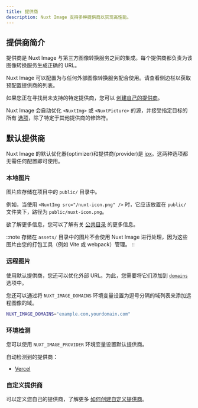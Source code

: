 ```yaml
---
title: 提供商
description: Nuxt Image 支持多种提供商以实现高性能。
---
```


## 提供商简介

提供商是 Nuxt Image 与第三方图像转换服务之间的集成。每个提供商都负责为该图像转换服务生成正确的 URL。

Nuxt Image 可以配置为与任何外部图像转换服务配合使用。请查看侧边栏以获取预配置提供商的列表。

如果您正在寻找尚未支持的特定提供商，您可以 [创建自己的提供商](/docs/image/advanced/custom-provider)。

Nuxt Image 会自动优化 `<NuxtImg>` 或 `<NuxtPicture>` 的源，并接受指定目标的所有 [选项](/docs/image/getting-started/configuration)，除了特定于其他提供商的修饰符。

## 默认提供商

Nuxt Image 的默认优化器(optimizer)和提供商(provider)是 [ipx](/docs/image/providers/ipx)。这两种选项都无需任何配置即可使用。

### 本地图片

图片应存储在项目中的 `public/` 目录中。

例如，当使用 `<NuxtImg src="/nuxt-icon.png" />` 时，它应该放置在 `public/` 文件夹下，路径为 `public/nuxt-icon.png`。

欲了解更多信息，您可以了解有关 [公共目录](docs/nuxt/guide/directory-structure/public) 的更多信息。

::note
存储在 `assets/` 目录中的图片不会使用 Nuxt Image 进行处理，因为这些图片由您的打包工具（例如 Vite 或 webpack）管理。
::

### 远程图片

使用默认提供商，您还可以优化外部 URL。为此，您需要将它们添加到 [`domains`](/docs/image/getting-started/configuration#domains) 选项中。

您还可以通过将 `NUXT_IMAGE_DOMAINS` 环境变量设置为逗号分隔的域列表来添加远程图像的域。

```bash
NUXT_IMAGE_DOMAINS="example.com,yourdomain.com"
```

### 环境检测

您可以使用 `NUXT_IMAGE_PROVIDER` 环境变量设置默认提供商。

自动检测到的提供商：

- [Vercel](/providers/vercel)

### 自定义提供商

可以定义您自己的提供商，了解更多 [如何创建自定义提供商](/docs/image/advanced/custom-provider)。
